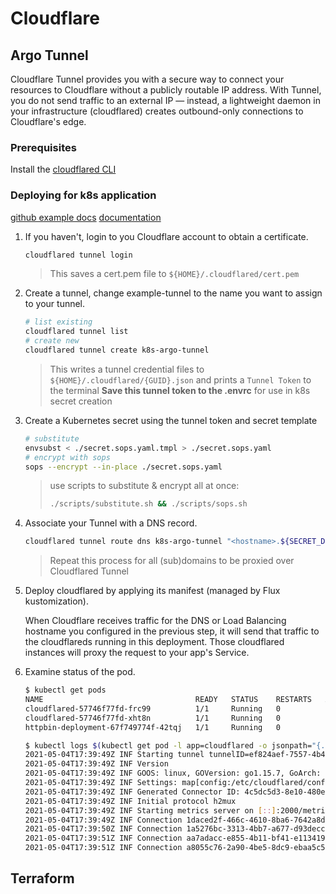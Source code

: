 # Cloudflare

## Argo Tunnel

Cloudflare Tunnel provides you with a secure way to connect your resources to Cloudflare
without a publicly routable IP address. With Tunnel, you do not send traffic to an external IP —
instead, a lightweight daemon in your infrastructure (cloudflared) creates outbound-only
connections to Cloudflare's edge.

### Prerequisites

Install the [cloudflared CLI](https://developers.cloudflare.com/cloudflare-one/connections/connect-apps/install-and-setup/tunnel-guide#1-download-and-install-cloudflared)

### Deploying for k8s application

[github example docs](https://github.com/cloudflare/argo-tunnel-examples/tree/master/named-tunnel-k8s)
[documentation](https://developers.cloudflare.com/cloudflare-one/tutorials/many-cfd-one-tunnel#deploy-cloudflared)

1. If you haven't, login to you Cloudflare account to obtain a certificate.

   ```sh
   cloudflared tunnel login
   ```

   > This saves a cert.pem file to `${HOME}/.cloudflared/cert.pem`

2. Create a tunnel, change example-tunnel to the name you want to assign to your tunnel.

   ```sh
   # list existing
   cloudflared tunnel list
   # create new
   cloudflared tunnel create k8s-argo-tunnel
   ```

   > This writes a tunnel credential files to `${HOME}/.cloudflared/{GUID}.json`
   > and prints a `Tunnel Token` to the terminal
   > **Save this tunnel token to the .envrc** for use in k8s secret creation

3. Create a Kubernetes secret using the tunnel token and secret template

   ```sh
   # substitute
   envsubst < ./secret.sops.yaml.tmpl > ./secret.sops.yaml
   # encrypt with sops
   sops --encrypt --in-place ./secret.sops.yaml
   ```

   > use scripts to substitute & encrypt all at once:
   >
   > ```sh
   > ./scripts/substitute.sh && ./scripts/sops.sh
   > ```

4. Associate your Tunnel with a DNS record.

   ```sh
   cloudflared tunnel route dns k8s-argo-tunnel "<hostname>.${SECRET_DOMAIN}"
   ```

   > Repeat this process for all (sub)domains to be proxied over Cloudflared Tunnel

5. Deploy cloudflared by applying its manifest (managed by Flux kustomization).

   When Cloudflare receives traffic for the DNS or Load Balancing hostname you configured in the previous step,
   it will send that traffic to the cloudflareds running in this deployment.
   Those cloudflared instances will proxy the request to your app's Service.

6. Examine status of the pod.

   <!-- markdownlint-disable -->
   ```sh
   $ kubectl get pods
   NAME                                  READY   STATUS    RESTARTS   AGE
   cloudflared-57746f77fd-frc99          1/1     Running   0          12m
   cloudflared-57746f77fd-xht8n          1/1     Running   0          12m
   httpbin-deployment-67f749774f-42tqj   1/1     Running   0          20h

   $ kubectl logs $(kubectl get pod -l app=cloudflared -o jsonpath="{.items[0].metadata.name}")
   2021-05-04T17:39:49Z INF Starting tunnel tunnelID=ef824aef-7557-4b41-a398-4684585177ad
   2021-05-04T17:39:49Z INF Version
   2021-05-04T17:39:49Z INF GOOS: linux, GOVersion: go1.15.7, GoArch: amd64
   2021-05-04T17:39:49Z INF Settings: map[config:/etc/cloudflared/config/config.yaml cred-file:/etc/cloudflared/creds/credentials.json credentials-file:/etc/cloudflared/creds/credentials.json metrics:0.0.0.0:2000 no-autoupdate:true]
   2021-05-04T17:39:49Z INF Generated Connector ID: 4c5dc5d3-8e10-480e-ac74-e385e591553e
   2021-05-04T17:39:49Z INF Initial protocol h2mux
   2021-05-04T17:39:49Z INF Starting metrics server on [::]:2000/metrics
   2021-05-04T17:39:49Z INF Connection 1daced2f-466c-4610-8ba6-7642a8ddec68 registered connIndex=0 location=MCI
   2021-05-04T17:39:50Z INF Connection 1a5276bc-3313-4bb7-a677-d93deccab24f registered connIndex=1 location=DFW
   2021-05-04T17:39:51Z INF Connection aa7adacc-e855-4b11-bf41-e113419b7ef4 registered connIndex=2 location=MCI
   2021-05-04T17:39:51Z INF Connection a8055c76-2a90-4be5-8dc9-ebaa5c58fb5f registered connIndex=3 location=DFW
   ```
<!-- markdownlint-enable -->

## Terraform
